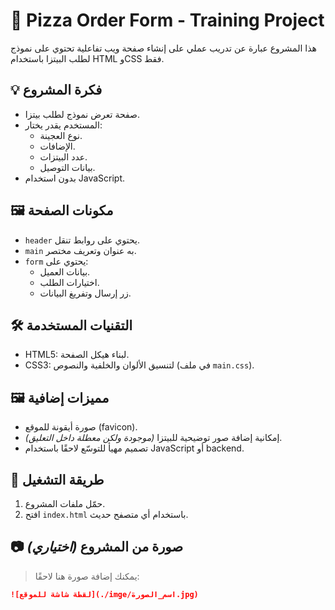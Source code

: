 # 🍕 Pizza Order Form - Training Project

هذا المشروع عبارة عن تدريب عملي على إنشاء صفحة ويب تفاعلية تحتوي على نموذج لطلب البيتزا باستخدام HTML وCSS فقط.

## 💡 فكرة المشروع

- صفحة تعرض نموذج لطلب بيتزا.
- المستخدم يقدر يختار:
  - نوع العجينة.
  - الإضافات.
  - عدد البيتزات.
  - بيانات التوصيل.
- بدون استخدام JavaScript.

## 🖼️ مكونات الصفحة

- `header` يحتوي على روابط تنقل.
- `main` به عنوان وتعريف مختصر.
- `form` يحتوي على:
  - بيانات العميل.
  - اختيارات الطلب.
  - زر إرسال وتفريغ البيانات.

## 🛠️ التقنيات المستخدمة

- HTML5: لبناء هيكل الصفحة.
- CSS3: لتنسيق الألوان والخلفية والنصوص (في ملف `main.css`).

## 🖼️ مميزات إضافية

- صورة أيقونة للموقع (favicon).
- إمكانية إضافة صور توضيحية للبيتزا *(موجودة ولكن معطلة داخل التعليق)*.
- تصميم مهيأ للتوسّع لاحقًا باستخدام JavaScript أو backend.

## 🚀 طريقة التشغيل

1. حمّل ملفات المشروع.
2. افتح `index.html` باستخدام أي متصفح حديث.

## 📷 صورة من المشروع *(اختياري)*

> يمكنك إضافة صورة هنا لاحقًا:

```markdown
![لقطة شاشة للموقع](./imge/اسم_الصورة.jpg)
